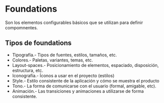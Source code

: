 # Foundations

Son los elementos configurables básicos que se utilizan para definir compomnentes.

## Tipos de foundations

- Tipografía.- Tipos de fuentes, estilos, tamaños, etc.
- Colores.- Paletas, variantes, temas, etc.
- Layout-spaces.- Posicionamiento de elementos, espaciado, disposición, estructura, etc.
- Iconografía.- Íconos a usar en el proyecto (estilos)
- Style.- Estilo consistente de la aplicación y cómo se muestra el producto
- Tono.- La forma de comunicarse con el usuario (formal, amigable, etc).
- Animación.- Las transiciones y animaciones a utilizarse de forma consistente.
